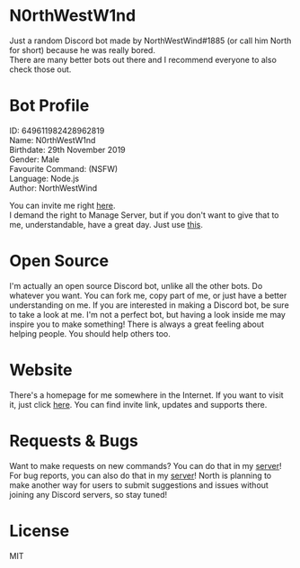 # N0rthWestW1nd

Just a random Discord bot made by NorthWestWind#1885 (or call him North for short) because he was really bored.\
There are many better bots out there and I recommend everyone to also check those out.

# Bot Profile
ID: 649611982428962819\
Name: N0rthWestW1nd\
Birthdate: 29th November 2019\
Gender: Male\
Favourite Command: (NSFW)\
Language: Node.js\
Author: NorthWestWind

You can invite me right [here](https://discord.com/api/oauth2/authorize?client_id=649611982428962819&permissions=1391586679&scope=bot).\
I demand the right to Manage Server, but if you don't want to give that to me, understandable, have a great day. Just use [this](https://discord.com/api/oauth2/authorize?client_id=649611982428962819&permissions=0&scope=bot).

# Open Source
I'm actually an open source Discord bot, unlike all the other bots. Do whatever you want. You can fork me, copy part of me, or just have a better understanding on me. If you are interested in making a Discord bot, be sure to take a look at me. I'm not a perfect bot, but having a look inside me may inspire you to make something! There is always a great feeling about helping people. You should help others too.

# Website
There's a homepage for me somewhere in the Internet. If you want to visit it, just click [here](https://northwestwind.ml/n0rthwestw1nd). You can find invite link, updates and supports there.

# Requests & Bugs
Want to make requests on new commands? You can do that in my [server](https://discord.gg/n67DUfQ)! For bug reports, you can also do that in my [server](https://discord.gg/n67DUfQ)! North is planning to make another way for users to submit suggestions and issues without joining any Discord servers, so stay tuned!

# License
MIT
